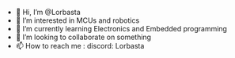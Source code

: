 - 👋 Hi, I’m @Lorbasta
- 👀 I’m interested in MCUs and robotics
- 🌱 I’m currently learning Electronics and Embedded programming
- 💞️ I’m looking to collaborate on something
- 📫 How to reach me : discord: Lorbasta

<!---
pastadozembow/pastadozembow is a ✨ special ✨ repository because its `README.md` (this file) appears on your GitHub profile.
You can click the Preview link to take a look at your changes.
--->
